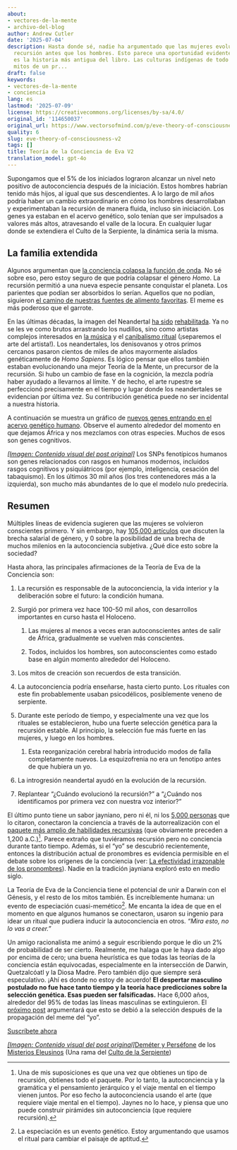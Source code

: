 ```yaml
---
about:
- vectores-de-la-mente
- archivo-del-blog
author: Andrew Cutler
date: '2025-07-04'
description: Hasta donde sé, nadie ha argumentado que las mujeres evolucionaron la
  recursión antes que los hombres. Esto parece una oportunidad evidente, dado que
  es la historia más antigua del libro. Las culturas indígenas de todo el mundo tienen
  mitos de un pr...
draft: false
keywords:
- vectores-de-la-mente
- conciencia
lang: es
lastmod: '2025-07-09'
license: https://creativecommons.org/licenses/by-sa/4.0/
original_id: '114650037'
original_url: https://www.vectorsofmind.com/p/eve-theory-of-consciousness-v2
quality: 6
slug: eve-theory-of-consciousness-v2
tags: []
title: Teoría de la Conciencia de Eva V2
translation_model: gpt-4o
---
```


Supongamos que el 5% de los iniciados lograron alcanzar un nivel neto positivo de autoconciencia después de la iniciación. Estos hombres habrían tenido más hijos, al igual que sus descendientes. A lo largo de mil años podría haber un cambio extraordinario en cómo los hombres desarrollaban y experimentaban la recursión de manera fluida, incluso sin iniciación. Los genes ya estaban en el acervo genético, solo tenían que ser impulsados a valores más altos, atravesando el valle de la locura. En cualquier lugar donde se extendiera el Culto de la Serpiente, la dinámica sería la misma.

## La familia extendida

Algunos argumentan que [la conciencia colapsa la función de onda](https://www.researchgate.net/publication/351428963_Consciousness_and_the_Collapse_of_the_Wave_Function). No sé sobre eso, pero estoy seguro de que podría colapsar el género _Homo_. La recursión permitió a una nueva especie pensante conquistar el planeta. Los parientes que podían ser absorbidos lo serían. Aquellos que no podían, siguieron [el camino de nuestras fuentes de alimento favoritas](https://www.pnas.org/doi/10.1073/pnas.232126899). El meme es más poderoso que el garrote.

En las últimas décadas, la imagen del Neandertal [ha sido](https://dc.uwm.edu/cgi/viewcontent.cgi?article=1051&context=fieldnotes) [rehabilitada](https://mindmatters.ai/2021/07/new-find-pushes-symbolic-thinking-further-back-in-human-history/). Ya no se les ve como brutos arrastrando los nudillos, sino como artistas complejos interesados en [la música](https://www.classicfm.com/discover-music/instruments/flute/worlds-oldest-instrument-neanderthal-flute/) y el [canibalismo ritual](https://d1wqtxts1xzle7.cloudfront.net/54763249/Yustos___Yravedra2015-libre.pdf?1508454872=&response-content-disposition=inline%3B+filename%3DCannibalism_in_the_Neanderthal_World_An.pdf&Expires=1682089491&Signature=BSn1rlUX6wloFHQAjPLz3dop~rDRskW88cFp14N6B94fBLhBuEcxdGuj-LXH~YB~IVXVRv~gnUQunh2BrlH2asmGoRfmXeGAixgWjYlxdwkgnR0CrbVfkR6IxJZY3xu2fQyWkJdGHXZigJvsIwJKD45~QA1Z0W17EGRBr92~WNjXEAcKLOpu-01Or19vSmulnNiiQQiSDWzCIpU617bYmBir7VANgYxtl~nkS5sDJm3WnpXlJIG1q-4fo3fcbXwvPQGKuopxjHWpeszIcR6bYCWSCZedrwcWhd1FOFRkshh2BspNxO5pdVFjcROR2qjetecHZJnCR6T7WevgpuESqg__&Key-Pair-Id=APKAJLOHF5GGSLRBV4ZA) (¡separemos el arte del artista!). Los neandertales, los denisovanos y otros primos cercanos pasaron cientos de miles de años mayormente aislados genéticamente de _Homo Sapiens_. Es lógico pensar que ellos también estaban evolucionando una mejor Teoría de la Mente, un precursor de la recursión. Si hubo un cambio de fase en la cognición, la mezcla podría haber ayudado a llevarnos al límite. Y de hecho, el arte rupestre se perfeccionó precisamente en el tiempo y lugar donde los neandertales se evidencian por última vez. Su contribución genética puede no ser incidental a nuestra historia.

A continuación se muestra un gráfico de [nuevos genes entrando en el acervo genético humano](https://www.biorxiv.org/content/10.1101/2023.02.05.525539v1). Observe el aumento alrededor del momento en que dejamos África y nos mezclamos con otras especies. Muchos de esos son genes cognitivos.

[*[Imagen: Contenido visual del post original]*](https://substackcdn.com/image/fetch/$s_!dSsC!,f_auto,q_auto:good,fl_progressive:steep/https%3A%2F%2Fsubstack-post-media.s3.amazonaws.com%2Fpublic%2Fimages%2F51b9b459-7957-4176-9ccf-f826c52d0140_832x616.png) Los SNPs fenotípicos humanos son genes relacionados con rasgos en humanos modernos, incluidos rasgos cognitivos y psiquiátricos (por ejemplo, inteligencia, cesación del tabaquismo). En los últimos 30 mil años (los tres contenedores más a la izquierda), son mucho más abundantes de lo que el modelo nulo predeciría.

## Resumen

Múltiples líneas de evidencia sugieren que las mujeres se volvieron conscientes primero. Y sin embargo, hay [105,000 artículos](https://scholar.google.com/scholar?hl=en&as_sdt=0%2C5&q=gender+%22wage+gap%22&btnG=) que discuten la brecha salarial de género, y 0 sobre la posibilidad de una brecha de muchos milenios en la autoconciencia subjetiva. ¿Qué dice esto sobre la sociedad?

Hasta ahora, las principales afirmaciones de la Teoría de Eva de la Conciencia son:

1. La recursión es responsable de la autoconciencia, la vida interior y la deliberación sobre el futuro: la condición humana.

2. Surgió por primera vez hace 100-50 mil años, con desarrollos importantes en curso hasta el Holoceno.

   1. Las mujeres al menos a veces eran autoconscientes antes de salir de África, gradualmente se vuelven más conscientes.

   2. Todos, incluidos los hombres, son autoconscientes como estado base en algún momento alrededor del Holoceno.

3. Los mitos de creación son recuerdos de esta transición.

4. La autoconciencia podría enseñarse, hasta cierto punto. Los rituales con este fin probablemente usaban psicodélicos, posiblemente veneno de serpiente.

5. Durante este período de tiempo, y especialmente una vez que los rituales se establecieron, hubo una fuerte selección genética para la recursión estable. Al principio, la selección fue más fuerte en las mujeres, y luego en los hombres.

   1. Esta reorganización cerebral habría introducido modos de falla completamente nuevos. La esquizofrenia no era un fenotipo antes de que hubiera un yo.

6. La introgresión neandertal ayudó en la evolución de la recursión.

7. Replantear “¿Cuándo evolucionó la recursión?” a “¿Cuándo nos identificamos por primera vez con nuestra voz interior?”

El último punto tiene un sabor jayniano, pero ni él, ni los [5,000 personas](https://scholar.google.com/scholar?cites=3082091330900573675&as_sdt=2005&sciodt=0,5&hl=en) que lo citaron, conectaron la conciencia a través de la autorrealización con el [paquete más amplio de habilidades recursivas](https://vectors.substack.com/p/deja-you-the-recursive-construction) (que obviamente preceden a 1,200 a.C.)[^7]. Parece extraño que tuviéramos recursión pero no conciencia durante tanto tiempo. Además, si el “yo” se descubrió recientemente, entonces la distribución actual de pronombres es evidencia permisible en el debate sobre los orígenes de la conciencia (ver: [La efectividad irrazonable de los pronombres](https://vectors.substack.com/p/the-unreasonable-effectiveness-of)). Nadie en la tradición jayniana exploró esto en medio siglo.

La Teoría de Eva de la Conciencia tiene el potencial de unir a Darwin con el Génesis, y el resto de los mitos también. Es increíblemente humana: un evento de especiación cuasi-memético[^8]. Me encanta la idea de que en el momento en que algunos humanos se conectaron, usaron su ingenio para idear un ritual que pudiera inducir la autoconciencia en otros. _“Mira esto, no lo vas a creer.”_

Un amigo racionalista me animó a seguir escribiendo porque le dio un 2% de probabilidad de ser cierto. Realmente, me halaga que le haya dado algo por encima de cero; una buena heurística es que todas las teorías de la conciencia están equivocadas, especialmente en la intersección de Darwin, Quetzalcóatl y la Diosa Madre. Pero también dijo que siempre será especulativo. ¡Ahí es donde no estoy de acuerdo! **El despertar masculino postulado no fue hace tanto tiempo y la teoría hace predicciones sobre la selección genética. Esas pueden ser falsificadas.** Hace 6,000 años, alrededor del 95% de todas las líneas masculinas se extinguieron. El [próximo post](https://www.vectorsofmind.com/p/y-chromosome-bottleneck) argumentará que esto se debió a la selección después de la propagación del meme del “yo”.

[Suscríbete ahora](https://www.vectorsofmind.com/subscribe?)

[*[Imagen: Contenido visual del post original]*](https://substackcdn.com/image/fetch/$s_!VwWT!,f_auto,q_auto:good,fl_progressive:steep/https%3A%2F%2Fsubstack-post-media.s3.amazonaws.com%2Fpublic%2Fimages%2F28fc69fc-8201-49ff-8619-245fa5cf108a_1588x2174.webp)[Deméter y Perséfone](https://www.etsy.com/mx/listing/634859594/demeter-and-persephone) de los [Misterios Eleusinos](https://en.wikipedia.org/wiki/Eleusinian_Mysteries) (Una rama del [Culto de la Serpiente](https://www.vectorsofmind.com/p/the-immortality-key-forgets-that))

[^1]: Las fechas varían de 30 mil a 70 mil años. Hasta donde sé, no hay debate sobre si fue hecho por un denisovano.

[^2]: Un desarrollo cultural posiblemente relacionado es la extraordinaria incidencia de trepanación de cráneos neolíticos, especialmente entre hombres. Es un fenómeno mundial para el tratamiento de la posesión y los dolores de cabeza que luego simplemente se detiene. Dado que es una intervención tan extraordinaria, ampliamente practicada, mientras hay evidencia de que la forma de nuestros cráneos estaba cambiando, tiene sentido para mí que fuera funcional. Que hubiera más dolores de cabeza y posesión, especialmente en hombres, en el Holoceno.

[^3]: Algunos genetistas han comentado que el cromosoma X no da dos dosis debido a la inactivación. Sin embargo, los efectos del cromosoma X en el cerebro escapan a la inactivación: Influencias globalmente divergentes pero localmente convergentes de los cromosomas X e Y en el desarrollo cortical: "La presencia de una relación negativa entre la dosis de X y el tamaño del cerebro, independientemente del sexo gonadal, es consistente con la regulación directa del tamaño del cerebro humano por genes específicos del cromosoma X (es decir, no-PAR) que escapan a la inactivación del X (Carrel y Willard 2005), aunque también podría surgir a través de mecanismos que son independientes del contenido génico del cromosoma X." Mostrado por los efectos marginales de un cromosoma X en una población con cromosomas adicionales. Un estudio de neuroimagen entre especies sobre los efectos de la dosis de cromosomas sexuales en la anatomía del cerebro humano y de ratón: "El tamaño total del cerebro fue sustancialmente alterado por SCT en humanos (significativamente disminuido por XXY e incrementado por XYY), pero no en ratones. Se observaron efectos robustos y espacialmente convergentes de XXY y XYY en el volumen cerebral regional en humanos, pero no en ratones, al controlar las diferencias de volumen global."

[^4]: Me refiero a más que solo escuchar voces; preguntas como “Siento que mi pierna me pertenece” también predicen esquizofrenia.

[^5]: ¿Adultez joven? Parece ser un intercambio entre experiencia y plasticidad. No estoy seguro de cuándo los dos habrían alcanzado un óptimo para la introspección novedosa.

[^6]: “Lo explica todo, sí, todo, con la ayuda de la serpiente cósmica secreta del branding. ¿Has oído hablar de la materia oscura? Bueno, estás a punto de descubrir las mascotas oscuras... O, siempre puedes leer a Lévi-Strauss en su lugar.”

[^7]: Una de mis suposiciones es que una vez que obtienes un tipo de recursión, obtienes todo el paquete. Por lo tanto, la autoconciencia y la gramática y el pensamiento jerárquico y el viaje mental en el tiempo vienen juntos. Por eso fecho la autoconciencia usando el arte (que requiere viaje mental en el tiempo). Jaynes no lo hace, y piensa que uno puede construir pirámides sin autoconciencia (que requiere recursión).

[^8]: La especiación es un evento genético. Estoy argumentando que usamos el ritual para cambiar el paisaje de aptitud.